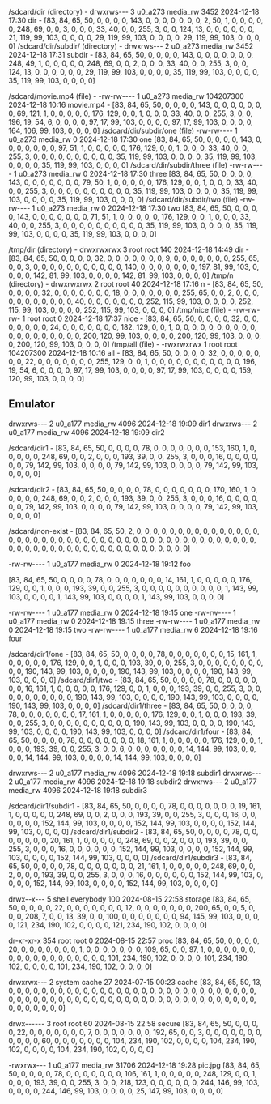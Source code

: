 /sdcard/dir (directory) - drwxrws--- 3 u0_a273 media_rw 3452 2024-12-18 17:30 dir - [83, 84, 65, 50, 0, 0, 0, 0, 143, 0, 0, 0, 0, 0, 0, 0, 2, 50, 1, 0, 0, 0, 0, 0, 248, 69, 0, 0, 3, 0, 0, 0, 33, 40, 0, 0, 255, 3, 0, 0, 124, 13, 0, 0, 0, 0, 0, 0, 21, 119, 99, 103, 0, 0, 0, 0, 29, 119, 99, 103, 0, 0, 0, 0, 29, 119, 99, 103, 0, 0, 0, 0]
/sdcard/dir/subdir/ (directory) - drwxrws--- 2 u0_a273 media_rw 3452 2024-12-18 17:31 subdir - [83, 84, 65, 50, 0, 0, 0, 0, 143, 0, 0, 0, 0, 0, 0, 0, 248, 49, 1, 0, 0, 0, 0, 0, 248, 69, 0, 0, 2, 0, 0, 0, 33, 40, 0, 0, 255, 3, 0, 0, 124, 13, 0, 0, 0, 0, 0, 0, 29, 119, 99, 103, 0, 0, 0, 0, 35, 119, 99, 103, 0, 0, 0, 0, 35, 119, 99, 103, 0, 0, 0, 0]

/sdcard/movie.mp4 (file) - -rw-rw---- 1 u0_a273 media_rw 104207300 2024-12-18 10:16 movie.mp4 - [83, 84, 65, 50, 0, 0, 0, 0, 143, 0, 0, 0, 0, 0, 0, 0, 69, 121, 1, 0, 0, 0, 0, 0, 176, 129, 0, 0, 1, 0, 0, 0, 33, 40, 0, 0, 255, 3, 0, 0, 196, 19, 54, 6, 0, 0, 0, 0, 97, 17, 99, 103, 0, 0, 0, 0, 97, 17, 99, 103, 0, 0, 0, 0, 164, 106, 99, 103, 0, 0, 0, 0]
/sdcard/dir/subdir/one (file) -rw-rw---- 1 u0_a273 media_rw 0 2024-12-18 17:30 one [83, 84, 65, 50, 0, 0, 0, 0, 143, 0, 0, 0, 0, 0, 0, 0, 97, 51, 1, 0, 0, 0, 0, 0, 176, 129, 0, 0, 1, 0, 0, 0, 33, 40, 0, 0, 255, 3, 0, 0, 0, 0, 0, 0, 0, 0, 0, 0, 35, 119, 99, 103, 0, 0, 0, 0, 35, 119, 99, 103, 0, 0, 0, 0, 35, 119, 99, 103, 0, 0, 0, 0]
/sdcard/dir/subdir/three (file) -rw-rw---- 1 u0_a273 media_rw 0 2024-12-18 17:30 three [83, 84, 65, 50, 0, 0, 0, 0, 143, 0, 0, 0, 0, 0, 0, 0, 79, 50, 1, 0, 0, 0, 0, 0, 176, 129, 0, 0, 1, 0, 0, 0, 33, 40, 0, 0, 255, 3, 0, 0, 0, 0, 0, 0, 0, 0, 0, 0, 35, 119, 99, 103, 0, 0, 0, 0, 35, 119, 99, 103, 0, 0, 0, 0, 35, 119, 99, 103, 0, 0, 0, 0]
/sdcard/dir/subdir/two (file) -rw-rw---- 1 u0_a273 media_rw 0 2024-12-18 17:30 two [83, 84, 65, 50, 0, 0, 0, 0, 143, 0, 0, 0, 0, 0, 0, 0, 71, 51, 1, 0, 0, 0, 0, 0, 176, 129, 0, 0, 1, 0, 0, 0, 33, 40, 0, 0, 255, 3, 0, 0, 0, 0, 0, 0, 0, 0, 0, 0, 35, 119, 99, 103, 0, 0, 0, 0, 35, 119, 99, 103, 0, 0, 0, 0, 35, 119, 99, 103, 0, 0, 0, 0]

/tmp/dir (directory) - drwxrwxrwx 3 root root 140 2024-12-18 14:49 dir - [83, 84, 65, 50, 0, 0, 0, 0, 32, 0, 0, 0, 0, 0, 0, 0, 9, 0, 0, 0, 0, 0, 0, 0, 255, 65, 0, 0, 3, 0, 0, 0, 0, 0, 0, 0, 0, 0, 0, 0, 140, 0, 0, 0, 0, 0, 0, 0, 197, 81, 99, 103, 0, 0, 0, 0, 142, 81, 99, 103, 0, 0, 0, 0, 142, 81, 99, 103, 0, 0, 0, 0]
/tmp/n (directory) - drwxrwxrwx 2 root root 40 2024-12-18 17:16 n - [83, 84, 65, 50, 0, 0, 0, 0, 32, 0, 0, 0, 0, 0, 0, 0, 18, 0, 0, 0, 0, 0, 0, 0, 255, 65, 0, 0, 2, 0, 0, 0, 0, 0, 0, 0, 0, 0, 0, 0, 40, 0, 0, 0, 0, 0, 0, 0, 252, 115, 99, 103, 0, 0, 0, 0, 252, 115, 99, 103, 0, 0, 0, 0, 252, 115, 99, 103, 0, 0, 0, 0]
/tmp/nice (file) - -rw-rw-rw- 1 root root 0 2024-12-18 17:37 nice - [83, 84, 65, 50, 0, 0, 0, 0, 32, 0, 0, 0, 0, 0, 0, 0, 24, 0, 0, 0, 0, 0, 0, 0, 182, 129, 0, 0, 1, 0, 0, 0, 0, 0, 0, 0, 0, 0, 0, 0, 0, 0, 0, 0, 0, 0, 0, 0, 200, 120, 99, 103, 0, 0, 0, 0, 200, 120, 99, 103, 0, 0, 0, 0, 200, 120, 99, 103, 0, 0, 0, 0]
/tmp/all (file) - -rwxrwxrwx 1 root root 104207300 2024-12-18 10:16 all - [83, 84, 65, 50, 0, 0, 0, 0, 32, 0, 0, 0, 0, 0, 0, 0, 22, 0, 0, 0, 0, 0, 0, 0, 255, 129, 0, 0, 1, 0, 0, 0, 0, 0, 0, 0, 0, 0, 0, 0, 196, 19, 54, 6, 0, 0, 0, 0, 97, 17, 99, 103, 0, 0, 0, 0, 97, 17, 99, 103, 0, 0, 0, 0, 159, 120, 99, 103, 0, 0, 0, 0]

## Emulator

drwxrws--- 2 u0_a177 media_rw 4096 2024-12-18 19:09 dir1
drwxrws--- 2 u0_a177 media_rw 4096 2024-12-18 19:09 dir2

/sdcard/dir1 - [83, 84, 65, 50, 0, 0, 0, 0, 78, 0, 0, 0, 0, 0, 0, 0, 153, 160, 1, 0, 0, 0, 0, 0, 248, 69, 0, 0, 2, 0, 0, 0, 193, 39, 0, 0, 255, 3, 0, 0, 0, 16, 0, 0, 0, 0, 0, 0, 79, 142, 99, 103, 0, 0, 0, 0, 79, 142, 99, 103, 0, 0, 0, 0, 79, 142, 99, 103, 0, 0, 0, 0]

/sdcard/dir2 - [83, 84, 65, 50, 0, 0, 0, 0, 78, 0, 0, 0, 0, 0, 0, 0, 170, 160, 1, 0, 0, 0, 0, 0, 248, 69, 0, 0, 2, 0, 0, 0, 193, 39, 0, 0, 255, 3, 0, 0, 0, 16, 0, 0, 0, 0, 0, 0, 79, 142, 99, 103, 0, 0, 0, 0, 79, 142, 99, 103, 0, 0, 0, 0, 79, 142, 99, 103, 0, 0, 0, 0]

/sdcard/non-exist - [83, 84, 65, 50, 2, 0, 0, 0, 0, 0, 0, 0, 0, 0, 0, 0, 0, 0, 0, 0, 0, 0, 0, 0, 0, 0, 0, 0, 0, 0, 0, 0, 0, 0, 0, 0, 0, 0, 0, 0, 0, 0, 0, 0, 0, 0, 0, 0, 0, 0, 0, 0, 0, 0, 0, 0, 0, 0, 0, 0, 0, 0, 0, 0, 0, 0, 0, 0, 0, 0, 0, 0]

-rw-rw---- 1 u0_a177 media_rw 0 2024-12-18 19:12 foo

[83, 84, 65, 50, 0, 0, 0, 0, 78, 0, 0, 0, 0, 0, 0, 0, 14, 161, 1, 0, 0, 0, 0, 0, 176, 129, 0, 0, 1, 0, 0, 0, 193, 39, 0, 0, 255, 3, 0, 0, 0, 0, 0, 0, 0, 0, 0, 0, 1, 143, 99, 103, 0, 0, 0, 0, 1, 143, 99, 103, 0, 0, 0, 0, 1, 143, 99, 103, 0, 0, 0, 0]

-rw-rw---- 1 u0_a177 media_rw 0 2024-12-18 19:15 one
-rw-rw---- 1 u0_a177 media_rw 0 2024-12-18 19:15 three
-rw-rw---- 1 u0_a177 media_rw 0 2024-12-18 19:15 two
-rw-rw---- 1 u0_a177 media_rw 6 2024-12-18 19:16 four


/sdcard/dir1/one     - [83, 84, 65, 50, 0, 0, 0, 0, 78, 0, 0, 0, 0, 0, 0, 0, 15, 161, 1, 0, 0, 0, 0, 0, 176, 129, 0, 0, 1, 0, 0, 0, 193, 39, 0, 0, 255, 3, 0, 0, 0, 0, 0, 0, 0, 0, 0, 0, 190, 143, 99, 103, 0, 0, 0, 0, 190, 143, 99, 103, 0, 0, 0, 0, 190, 143, 99, 103, 0, 0, 0, 0]
/sdcard/dir1/two     - [83, 84, 65, 50, 0, 0, 0, 0, 78, 0, 0, 0, 0, 0, 0, 0, 16, 161, 1, 0, 0, 0, 0, 0, 176, 129, 0, 0, 1, 0, 0, 0, 193, 39, 0, 0, 255, 3, 0, 0, 0, 0, 0, 0, 0, 0, 0, 0, 190, 143, 99, 103, 0, 0, 0, 0, 190, 143, 99, 103, 0, 0, 0, 0, 190, 143, 99, 103, 0, 0, 0, 0]
/sdcard/dir1/three   - [83, 84, 65, 50, 0, 0, 0, 0, 78, 0, 0, 0, 0, 0, 0, 0, 17, 161, 1, 0, 0, 0, 0, 0, 176, 129, 0, 0, 1, 0, 0, 0, 193, 39, 0, 0, 255, 3, 0, 0, 0, 0, 0, 0, 0, 0, 0, 0, 190, 143, 99, 103, 0, 0, 0, 0, 190, 143, 99, 103, 0, 0, 0, 0, 190, 143, 99, 103, 0, 0, 0, 0]
/sdcard/dir1/four    - [83, 84, 65, 50, 0, 0, 0, 0, 78, 0, 0, 0, 0, 0, 0, 0, 18, 161, 1, 0, 0, 0, 0, 0, 176, 129, 0, 0, 1, 0, 0, 0, 193, 39, 0, 0, 255, 3, 0, 0, 6, 0, 0, 0, 0, 0, 0, 0, 14, 144, 99, 103, 0, 0, 0, 0, 14, 144, 99, 103, 0, 0, 0, 0, 14, 144, 99, 103, 0, 0, 0, 0]


drwxrws--- 2 u0_a177 media_rw 4096 2024-12-18 19:18 subdir1
drwxrws--- 2 u0_a177 media_rw 4096 2024-12-18 19:18 subdir2
drwxrws--- 2 u0_a177 media_rw 4096 2024-12-18 19:18 subdir3

/sdcard/dir1/subdir1 - [83, 84, 65, 50, 0, 0, 0, 0, 78, 0, 0, 0, 0, 0, 0, 0, 19, 161, 1, 0, 0, 0, 0, 0, 248, 69, 0, 0, 2, 0, 0, 0, 193, 39, 0, 0, 255, 3, 0, 0, 0, 16, 0, 0, 0, 0, 0, 0, 152, 144, 99, 103, 0, 0, 0, 0, 152, 144, 99, 103, 0, 0, 0, 0, 152, 144, 99, 103, 0, 0, 0, 0]
/sdcard/dir1/subdir2 - [83, 84, 65, 50, 0, 0, 0, 0, 78, 0, 0, 0, 0, 0, 0, 0, 20, 161, 1, 0, 0, 0, 0, 0, 248, 69, 0, 0, 2, 0, 0, 0, 193, 39, 0, 0, 255, 3, 0, 0, 0, 16, 0, 0, 0, 0, 0, 0, 152, 144, 99, 103, 0, 0, 0, 0, 152, 144, 99, 103, 0, 0, 0, 0, 152, 144, 99, 103, 0, 0, 0, 0]
/sdcard/dir1/subdir3 - [83, 84, 65, 50, 0, 0, 0, 0, 78, 0, 0, 0, 0, 0, 0, 0, 21, 161, 1, 0, 0, 0, 0, 0, 248, 69, 0, 0, 2, 0, 0, 0, 193, 39, 0, 0, 255, 3, 0, 0, 0, 16, 0, 0, 0, 0, 0, 0, 152, 144, 99, 103, 0, 0, 0, 0, 152, 144, 99, 103, 0, 0, 0, 0, 152, 144, 99, 103, 0, 0, 0, 0]


drwx--x---   5 shell  everybody  100 2024-08-15 22:58 storage
[83, 84, 65, 50, 0, 0, 0, 0, 22, 0, 0, 0, 0, 0, 0, 0, 12, 0, 0, 0, 0, 0, 0, 0, 200, 65, 0, 0, 5, 0, 0, 0, 208, 7, 0, 0, 13, 39, 0, 0, 100, 0, 0, 0, 0, 0, 0, 0, 94, 145, 99, 103, 0, 0, 0, 0, 121, 234, 190, 102, 0, 0, 0, 0, 121, 234, 190, 102, 0, 0, 0, 0]

dr-xr-xr-x 354 root   root         0 2024-08-15 22:57 proc
[83, 84, 65, 50, 0, 0, 0, 0, 20, 0, 0, 0, 0, 0, 0, 0, 1, 0, 0, 0, 0, 0, 0, 0, 109, 65, 0, 0, 97, 1, 0, 0, 0, 0, 0, 0, 0, 0, 0, 0, 0, 0, 0, 0, 0, 0, 0, 0, 101, 234, 190, 102, 0, 0, 0, 0, 101, 234, 190, 102, 0, 0, 0, 0, 101, 234, 190, 102, 0, 0, 0, 0]


drwxrwx---   2 system cache       27 2024-07-15 00:23 cache
[83, 84, 65, 50, 13, 0, 0, 0, 0, 0, 0, 0, 0, 0, 0, 0, 0, 0, 0, 0, 0, 0, 0, 0, 0, 0, 0, 0, 0, 0, 0, 0, 0, 0, 0, 0, 0, 0, 0, 0, 0, 0, 0, 0, 0, 0, 0, 0, 0, 0, 0, 0, 0, 0, 0, 0, 0, 0, 0, 0, 0, 0, 0, 0, 0, 0, 0, 0, 0, 0, 0, 0]

drwx------ 3 root   root      60 2024-08-15 22:58 secure
[83, 84, 65, 50, 0, 0, 0, 0, 22, 0, 0, 0, 0, 0, 0, 0, 7, 0, 0, 0, 0, 0, 0, 0, 192, 65, 0, 0, 3, 0, 0, 0, 0, 0, 0, 0, 0, 0, 0, 0, 60, 0, 0, 0, 0, 0, 0, 0, 104, 234, 190, 102, 0, 0, 0, 0, 104, 234, 190, 102, 0, 0, 0, 0, 104, 234, 190, 102, 0, 0, 0, 0]

-rwxrwx--- 1 u0_a177 media_rw 31706 2024-12-18 19:28 pic.jpg
[83, 84, 65, 50, 0, 0, 0, 0, 78, 0, 0, 0, 0, 0, 0, 0, 106, 161, 1, 0, 0, 0, 0, 0, 248, 129, 0, 0, 1, 0, 0, 0, 193, 39, 0, 0, 255, 3, 0, 0, 218, 123, 0, 0, 0, 0, 0, 0, 244, 146, 99, 103, 0, 0, 0, 0, 244, 146, 99, 103, 0, 0, 0, 0, 25, 147, 99, 103, 0, 0, 0, 0]
